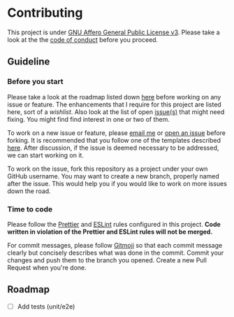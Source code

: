 # Contributing

This project is under [GNU Affero General Public License v3](../LICENSE). Please take a look at the the [code of conduct](./CODE_OF_CONDUCT.md) before you proceed.

## Guideline

### Before you start

Please take a look at the roadmap listed down [here](#Roadmap) before working on any issue or feature. The enhancements that I require for this project are listed here, sort of a _wishlist_. Also look at the list of open [issue(s)](https://github.com/maacpiash/astrid/issues) that might need fixing. You might find find interest in one or two of them.

To work on a new issue or feature, please [email me](mailto:github@maacpiash.com) or [open an issue](https://github.com/maacpiash/astrid/issues/new) before forking. It is recommended that you follow one of the templates described [here](./ISSUE_TEMPLATE). After discussion, if the issue is deemed necessary to be addressed, we can start working on it.

To work on the issue, fork this repository as a project under your own GitHub username. You may want to create a new branch, properly named after the issue. This would help you if you would like to work on more issues down the road.

### Time to code

Please follow the [Prettier](../.prettierrc.yml) and [ESLint](../.eslintrc.yml) rules configured in this project. **Code written in violation of the Prettier and ESLint rules will not be merged.**

For commit messages, please follow [Gitmoji](https://gitmoji.dev) so that each commit message clearly but concisely describes what was done in the commit. Commit your changes and push them to the branch you opened. Create a new Pull Request when you're done.

## Roadmap

- [ ] Add tests (unit/e2e)
